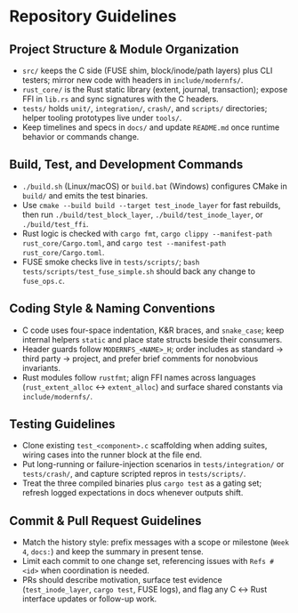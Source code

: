 # Repository Guidelines

## Project Structure & Module Organization
- `src/` keeps the C side (FUSE shim, block/inode/path layers) plus CLI testers; mirror new code with headers in `include/modernfs/`.
- `rust_core/` is the Rust static library (extent, journal, transaction); expose FFI in `lib.rs` and sync signatures with the C headers.
- `tests/` holds `unit/`, `integration/`, `crash/`, and `scripts/` directories; helper tooling prototypes live under `tools/`.
- Keep timelines and specs in `docs/` and update `README.md` once runtime behavior or commands change.

## Build, Test, and Development Commands
- `./build.sh` (Linux/macOS) or `build.bat` (Windows) configures CMake in `build/` and emits the test binaries.
- Use `cmake --build build --target test_inode_layer` for fast rebuilds, then run `./build/test_block_layer`, `./build/test_inode_layer`, or `./build/test_ffi`.
- Rust logic is checked with `cargo fmt`, `cargo clippy --manifest-path rust_core/Cargo.toml`, and `cargo test --manifest-path rust_core/Cargo.toml`.
- FUSE smoke checks live in `tests/scripts/`; `bash tests/scripts/test_fuse_simple.sh` should back any change to `fuse_ops.c`.

## Coding Style & Naming Conventions
- C code uses four-space indentation, K&R braces, and `snake_case`; keep internal helpers `static` and place state structs beside their consumers.
- Header guards follow `MODERNFS_<NAME>_H`; order includes as standard → third party → project, and prefer brief comments for nonobvious invariants.
- Rust modules follow `rustfmt`; align FFI names across languages (`rust_extent_alloc` ↔ `extent_alloc`) and surface shared constants via `include/modernfs/`.

## Testing Guidelines
- Clone existing `test_<component>.c` scaffolding when adding suites, wiring cases into the runner block at the file end.
- Put long-running or failure-injection scenarios in `tests/integration/` or `tests/crash/`, and capture scripted repros in `tests/scripts/`.
- Treat the three compiled binaries plus `cargo test` as a gating set; refresh logged expectations in docs whenever outputs shift.

## Commit & Pull Request Guidelines
- Match the history style: prefix messages with a scope or milestone (`Week 4`, `docs:`) and keep the summary in present tense.
- Limit each commit to one change set, referencing issues with `Refs #<id>` when coordination is needed.
- PRs should describe motivation, surface test evidence (`test_inode_layer`, `cargo test`, FUSE logs), and flag any C ↔ Rust interface updates or follow-up work.
